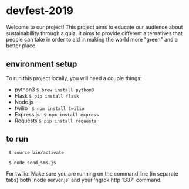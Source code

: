 # devfest-2019

Welcome to our project! This project aims to educate our audience about sustainabillity through a quiz. It aims to provide different alternatives that people can take in order to aid in making the world more "green" and a better place.

## environment setup
To run this project locally, you will need a couple things:
- python3 ``` $ brew install python3 ```
- Flask ``` $ pip install flask ```
- Node.js
- twilio ``` $ npm install twilio```
- Express.js ``` $ npm install express```
- Requests ``` $ pip install requests ```

## to run
``` $ source bin/activate```

``` $ node send_sms.js```

For twilio:
Make sure you are running on the command line (in separate tabs) both 'node server.js' and your 'ngrok http 1337' command.
